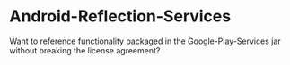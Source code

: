 Android-Reflection-Services
===========================

Want to reference functionality packaged in the Google-Play-Services jar without breaking the license agreement?
